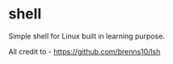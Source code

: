 # shell
Simple shell for Linux built in learning purpose.

All credit to - https://github.com/brenns10/lsh
